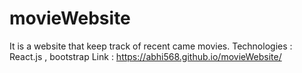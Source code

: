 # movieWebsite

It is a website that keep track of recent came movies.
Technologies : React.js , bootstrap
Link : https://abhi568.github.io/movieWebsite/
